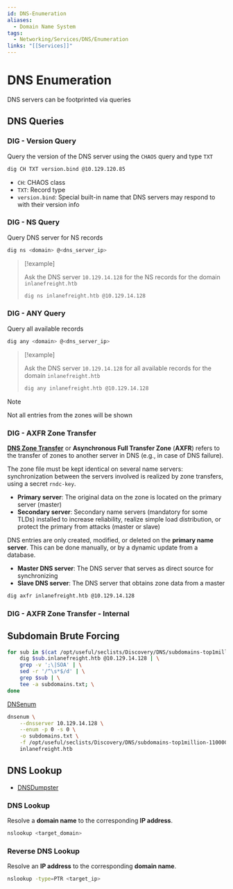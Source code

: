 ```yaml
---
id: DNS-Enumeration
aliases:
  - Domain Name System
tags:
  - Networking/Services/DNS/Enumeration
links: "[[Services]]"
---
```


# DNS Enumeration

DNS servers can be footprinted via queries

<!-- DNS Queries {{{-->
## DNS Queries

### DIG - Version Query

Query the version of the DNS server using the `CHAOS` query and type `TXT`

```sh
dig CH TXT version.bind @10.129.120.85
```

- `CH`: CHAOS class
- `TXT`: Record type
- `version.bind`: Special built-in name that DNS servers may respond to with
    their version info

### DIG - NS Query

Query DNS server for NS records

```sh
dig ns <domain> @<dns_server_ip>
```

> [!example]
>
> Ask the DNS server `10.129.14.128` for the NS records for the
> domain `inlanefreight.htb`
>
>```sh
>dig ns inlanefreight.htb @10.129.14.128
>```

### DIG - ANY Query

Query all available records

```sh
dig any <domain> @<dns_server_ip>
```

> [!example]
>
> Ask the DNS server `10.129.14.128` for all available records for
> the domain `inlanefreight.htb`
>
>```sh
>dig any inlanefreight.htb @10.129.14.128
>```

> [!note]
> Not all entries from the zones will be shown

### DIG - AXFR Zone Transfer

[**DNS Zone Transfer**](https://en.wikipedia.org/wiki/DNS_zone_transfer)
or **Asynchronous Full Transfer Zone** (**AXFR**) refers to the transfer of
zones to another server in DNS (e.g., in case of DNS failure).

The zone file must be kept identical on several name servers: synchronization
between the servers involved is realized by zone transfers, using a secret
`rndc-key`.

- **Primary server**: The original data on the zone is located on the primary
  server (master)
- **Secondary server**: Secondary name servers (mandatory for some TLDs)
  installed to increase reliability, realize simple load distribution, or
  protect the primary from attacks (master or slave)

DNS entries are only created, modified, or deleted on the **primary name
server**. This can be done manually, or by a dynamic update from a database.

- **Master DNS server**: The DNS server that serves as direct source for
  synchronizing
- **Slave DNS server**: The DNS server that obtains zone data from a master




```sh
dig axfr inlanefreight.htb @10.129.14.128
```

### DIG - AXFR Zone Transfer - Internal

<!-- }}} -->

<!-- Subdomain Brute Forcing {{{-->
## Subdomain Brute Forcing

```sh
for sub in $(cat /opt/useful/seclists/Discovery/DNS/subdomains-top1million-110000.txt); do \
    dig $sub.inlanefreight.htb @10.129.14.128 | \
    grep -v ';\|SOA' | \
    sed -r '/^\s*$/d' | \
    grep $sub | \
    tee -a subdomains.txt; \
done
```

[DNSenum](https://github.com/fwaeytens/dnsenum)

```sh
dnsenum \
    --dnsserver 10.129.14.128 \
    --enum -p 0 -s 0 \
    -o subdomains.txt \
    -f /opt/useful/seclists/Discovery/DNS/subdomains-top1million-110000.txt \
    inlanefreight.htb
```

<!-- }}} -->

<!-- DNS Lookup {{{-->
## DNS Lookup

- [DNSDumpster](https://dnsdumpster.com/)

### DNS Lookup

Resolve a **domain name** to the corresponding **IP address**.

```sh
nslookup <target_domain>
```

### Reverse DNS Lookup

Resolve an **IP address** to the corresponding **domain name**.

```sh
nslookup -type=PTR <target_ip>
```
<!-- }}} -->
